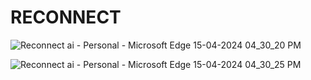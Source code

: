 # RECONNECT


![Reconnect ai - Personal - Microsoft​ Edge 15-04-2024 04_30_20 PM](https://github.com/KomalAgrawal23/RECONNECT/assets/116867384/69f04561-ff1c-450f-a244-5a261a4cb310)

![Reconnect ai - Personal - Microsoft​ Edge 15-04-2024 04_30_25 PM](https://github.com/KomalAgrawal23/RECONNECT/assets/116867384/7933fa02-abc1-42ff-a364-7c02fb20dfdd)
